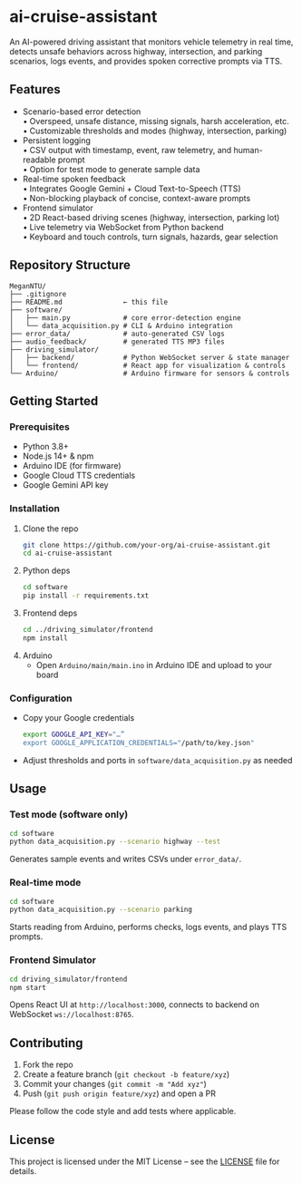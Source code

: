 # ai-cruise-assistant

An AI-powered driving assistant that monitors vehicle telemetry in real time, detects unsafe behaviors across highway, intersection, and parking scenarios, logs events, and provides spoken corrective prompts via TTS.

## Features

- Scenario-based error detection  
  • Overspeed, unsafe distance, missing signals, harsh acceleration, etc.  
  • Customizable thresholds and modes (highway, intersection, parking)  
- Persistent logging  
  • CSV output with timestamp, event, raw telemetry, and human-readable prompt  
  • Option for test mode to generate sample data  
- Real-time spoken feedback  
  • Integrates Google Gemini + Cloud Text-to-Speech (TTS)  
  • Non-blocking playback of concise, context-aware prompts  
- Frontend simulator  
  • 2D React-based driving scenes (highway, intersection, parking lot)  
  • Live telemetry via WebSocket from Python backend  
  • Keyboard and touch controls, turn signals, hazards, gear selection  

## Repository Structure

```
MeganNTU/
├── .gitignore
├── README.md               ← this file
├── software/
│   ├── main.py             # core error-detection engine
│   └── data_acquisition.py # CLI & Arduino integration
├── error_data/             # auto-generated CSV logs
├── audio_feedback/         # generated TTS MP3 files
├── driving_simulator/
│   ├── backend/            # Python WebSocket server & state manager
│   └── frontend/           # React app for visualization & controls
└── Arduino/                # Arduino firmware for sensors & controls
```

## Getting Started

### Prerequisites

- Python 3.8+  
- Node.js 14+ & npm  
- Arduino IDE (for firmware)  
- Google Cloud TTS credentials  
- Google Gemini API key  

### Installation

1. Clone the repo  
   ```bash
   git clone https://github.com/your-org/ai-cruise-assistant.git
   cd ai-cruise-assistant
   ```
2. Python deps  
   ```bash
   cd software
   pip install -r requirements.txt
   ```
3. Frontend deps  
   ```bash
   cd ../driving_simulator/frontend
   npm install
   ```
4. Arduino  
   - Open `Arduino/main/main.ino` in Arduino IDE and upload to your board

### Configuration

- Copy your Google credentials  
  ```bash
  export GOOGLE_API_KEY="…”  
  export GOOGLE_APPLICATION_CREDENTIALS="/path/to/key.json"
  ```
- Adjust thresholds and ports in `software/data_acquisition.py` as needed

## Usage

### Test mode (software only)

```bash
cd software
python data_acquisition.py --scenario highway --test
```
Generates sample events and writes CSVs under `error_data/`.

### Real-time mode

```bash
cd software
python data_acquisition.py --scenario parking
```
Starts reading from Arduino, performs checks, logs events, and plays TTS prompts.

### Frontend Simulator

```bash
cd driving_simulator/frontend
npm start
```
Opens React UI at `http://localhost:3000`, connects to backend on WebSocket `ws://localhost:8765`.

## Contributing

1. Fork the repo  
2. Create a feature branch (`git checkout -b feature/xyz`)  
3. Commit your changes (`git commit -m "Add xyz"`)  
4. Push (`git push origin feature/xyz`) and open a PR

Please follow the code style and add tests where applicable.

## License

This project is licensed under the MIT License – see the [LICENSE](LICENSE) file for details.